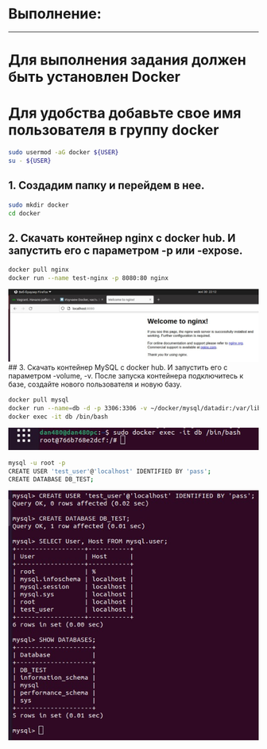 # Выполнение:
************
# Для выполнения задания должен быть установлен Docker
# Для удобства добавьте свое имя пользователя в группу docker
```sh
sudo usermod -aG docker ${USER}
su - ${USER}
````

## 1. Создадим папку и перейдем в нее.  
   ```sh  
   sudo mkdir docker
   cd docker
   ```  
## 2. Скачать контейнер nginx с docker hub. И запустить его с параметром -p или -expose.
   ```sh
   docker pull nginx
   docker run --name test-nginx -p 8080:80 nginx
   ```
   <img src="https://github.com/dan480/DevOps_courses/blob/main/1.Containers-VMs/1.2.Docker/nginx.jpg" />
## 3. Скачать контейнер MySQL с docker hub. И запустить его с параметром -volume, -v. После запуска контейнера подключитесь к базе, создайте нового пользователя и новую базу.

   ```sh
   docker pull mysql
   docker run --name=db -d -p 3306:3306 -v ~/docker/mysql/datadir:/var/lib/mysql -e MYSQL_ROOT_PASSWORD=123 mysql
   docker exec -it db /bin/bash
   ```
   
   <img src="https://github.com/dan480/DevOps_courses/blob/main/1.Containers-VMs/1.2.Docker/mysql.jpg" />
   
   ```sh
   mysql -u root -p
   CREATE USER 'test_user'@'localhost' IDENTIFIED BY 'pass';
   CREATE DATABASE DB_TEST;
   ```
   <img src="https://github.com/dan480/DevOps_courses/blob/main/1.Containers-VMs/1.2.Docker/DB_TEST.jpg" />
